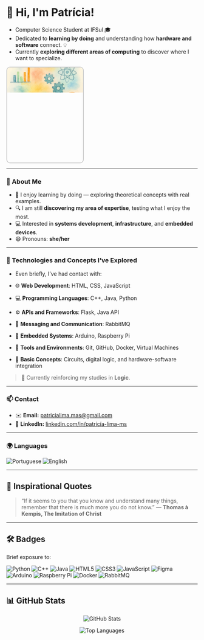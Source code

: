 

<!--
**patriciaLMS/patriciaLMS** is a ✨ _special_ ✨ repository because its `README.md` (this file) appears on your GitHub profile.

Here are some ideas to get you started:

- 🔭 I’m currently working on ...
- 🌱 I’m currently learning ...
- 👯 I’m looking to collaborate on ...
- 🤔 I’m looking for help with ...
- 💬 Ask me about ...
- 📫 How to reach me: ...
- 😄 Pronouns: ...
- ⚡ Fun fact: ...
-->
<!--
**patriciaLMS/patriciaLMS** is a ✨ _special_ ✨ repository because its `README.md` (this file) appears on your GitHub profile.
-->

# 👋 Hi, I'm Patrícia!

- Computer Science Student at IFSul 🎓 
- Dedicated to **learning by doing** and understanding how **hardware and software** connect. 💡 
- Currently **exploring different areas of computing** to discover where I want to specialize.

<div style="width:200px; height:250px; overflow:hidden; border-radius:10px; border:2px solid #ccc;">
  <img src="./ideia_git2.png" alt="Minha Foto" style="width:100%; height:auto;">
</div>

---

### 🧭 About Me

- 🚀 I enjoy learning by doing — exploring theoretical concepts with real examples.  
- 🔍 I am still **discovering my area of expertise**, testing what I enjoy the most.  
- 💻 Interested in **systems development**, **infrastructure**, and **embedded devices**.  
- 😄 Pronouns: **she/her**

---

### 🧩 Technologies and Concepts I’ve Explored

- Even briefly, I’ve had contact with:

- 🌐 **Web Development**: HTML, CSS, JavaScript  
- 💻 **Programming Languages**: C++, Java, Python  
- ⚙️ **APIs and Frameworks**: Flask, Java API  
- 🧠 **Messaging and Communication**: RabbitMQ  
- 🔌 **Embedded Systems**: Arduino, Raspberry Pi  
- 🧰 **Tools and Environments**: Git, GitHub, Docker, Virtual Machines  
- 🔋 **Basic Concepts**: Circuits, digital logic, and hardware-software integration

> 🌱 Currently reinforcing my studies in **Logic**.

---

### 📫 Contact

- ✉️ **Email:** patricialima.mas@gmail.com  
- 💼 **LinkedIn:** [linkedin.com/in/patricía-lima-ms](https://www.linkedin.com/in/patricía-lima-ms)

---
### 🌍 Languages

![Portuguese](https://img.shields.io/badge/Portuguese-Native-brightgreen?style=flat-square)
![English](https://img.shields.io/badge/English-Basic\Intermediate-blue?style=flat-square)

---

## 📖 Inspirational Quotes

> “If it seems to you that you know and understand many things, remember that there is much more you do not know.” — **Thomas à Kempis, The Imitation of Christ**

---

## 🛠️ Badges

Brief exposure to:

![Python](https://img.shields.io/badge/Python-blue?style=flat-square&logo=python&logoColor=white)
![C++](https://img.shields.io/badge/C++-blue?style=flat-square&logo=c%2B%2B&logoColor=white)
![Java](https://img.shields.io/badge/Java-red?style=flat-square&logo=java&logoColor=white)
![HTML5](https://img.shields.io/badge/HTML5-orange?style=flat-square&logo=html5&logoColor=white)
![CSS3](https://img.shields.io/badge/CSS3-blue?style=flat-square&logo=css3&logoColor=white)
![JavaScript](https://img.shields.io/badge/JavaScript-yellow?style=flat-square&logo=javascript&logoColor=black)
![Figma](https://img.shields.io/badge/Figma-pink?style=flat-square&logo=figma&logoColor=white)
![Arduino](https://img.shields.io/badge/Arduino-blue?style=flat-square&logo=arduino&logoColor=white)
![Raspberry Pi](https://img.shields.io/badge/Raspberry_Pi-red?style=flat-square&logo=raspberrypi&logoColor=white)
![Docker](https://img.shields.io/badge/Docker-2496ED?style=flat-square&logo=docker&logoColor=white)
![RabbitMQ](https://img.shields.io/badge/RabbitMQ-FF6600?style=flat-square&logo=rabbitmq&logoColor=white)

---

## 📊 GitHub Stats

<div align="center">

![GitHub Stats](https://github-readme-stats.vercel.app/api?username=patriciaLMS&show_icons=true&theme=radical)

![Top Languages](https://github-readme-stats.vercel.app/api/top-langs/?username=patriciaLMS&layout=compact&theme=radical)

</div>

